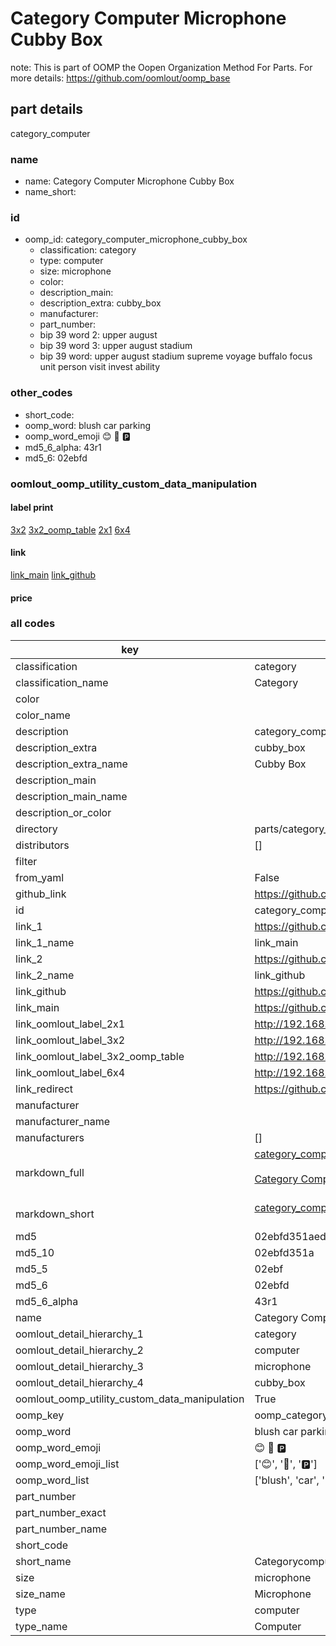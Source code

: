 # Category Computer Microphone Cubby Box  

note: This is part of OOMP the Oopen Organization Method For Parts. For more details: https://github.com/oomlout/oomp_base

##  part details
  



category_computer



### name
* name: Category Computer Microphone Cubby Box
* name_short: 
### id
* oomp_id: category_computer_microphone_cubby_box
  * classification: category
  * type: computer
  * size: microphone
  * color: 
  * description_main: 
  * description_extra: cubby_box
  * manufacturer: 
  * part_number: 
  * bip 39 word 2: upper august
  * bip 39 word 3: upper august stadium
  * bip 39 word: upper august stadium supreme voyage buffalo focus unit person visit invest ability

### other_codes
* short_code: 
* oomp_word: blush car parking
* oomp_word_emoji :blush: :car: :parking:
* md5_6_alpha: 43r1
* md5_6: 02ebfd






### oomlout_oomp_utility_custom_data_manipulation
#### label print
[3x2](http://192.168.1.245:1112/?label=oomp%2043r1)
[3x2_oomp_table](http://192.168.1.108:1112/?label=oomp%2043r1)
[2x1](http://192.168.1.242:1112/?label=oomp%2043r1)
[6x4](http://192.168.1.55:1112/?label=oomp%2043r1)    

#### link

[link_main](https://github.com/oomlout/oomlout_oomp_version_1_messy/tree/main/parts/category_computer_microphone_cubby_box) [link_github](https://github.com/oomlout/oomlout_oomp_version_1_messy/tree/main/parts/category_computer_microphone_cubby_box)                             

#### price







### all codes 
| key | value |  
| --- | --- |  
| classification | category |  
| classification_name | Category |  
| color |  |  
| color_name |  |  
| description | category_computer |  
| description_extra | cubby_box |  
| description_extra_name | Cubby Box |  
| description_main |  |  
| description_main_name |  |  
| description_or_color |   |  
| directory | parts/category_computer_microphone_cubby_box |  
| distributors | [] |  
| filter |  |  
| from_yaml | False |  
| github_link | https://github.com/oomlout/oomlout_oomp_part_src/tree/main/parts/category_computer_microphone_cubby_box |  
| id | category_computer_microphone_cubby_box |  
| link_1 | https://github.com/oomlout/oomlout_oomp_version_1_messy/tree/main/parts/category_computer_microphone_cubby_box |  
| link_1_name | link_main |  
| link_2 | https://github.com/oomlout/oomlout_oomp_version_1_messy/tree/main/parts/category_computer_microphone_cubby_box |  
| link_2_name | link_github |  
| link_github | https://github.com/oomlout/oomlout_oomp_version_1_messy/tree/main/parts/category_computer_microphone_cubby_box |  
| link_main | https://github.com/oomlout/oomlout_oomp_version_1_messy/tree/main/parts/category_computer_microphone_cubby_box |  
| link_oomlout_label_2x1 | http://192.168.1.242:1112/?label=oomp%2043r1 |  
| link_oomlout_label_3x2 | http://192.168.1.245:1112/?label=oomp%2043r1 |  
| link_oomlout_label_3x2_oomp_table | http://192.168.1.108:1112/?label=oomp%2043r1 |  
| link_oomlout_label_6x4 | http://192.168.1.55:1112/?label=oomp%2043r1 |  
| link_redirect | https://github.com/oomlout/oomlout_oomp_version_1_messy/tree/main/parts/category_computer_microphone_cubby_box |  
| manufacturer |  |  
| manufacturer_name |  |  
| manufacturers | [] |  
| markdown_full | [category_computer_microphone_cubby_box](none)<br>[](none)<br>[Category Computer Microphone Cubby Box](none)<br><br> |  
| markdown_short | [category_computer_microphone_cubby_box](none)<br><br> |  
| md5 | 02ebfd351aedab4476fb0d9fa7c3cf78 |  
| md5_10 | 02ebfd351a |  
| md5_5 | 02ebf |  
| md5_6 | 02ebfd |  
| md5_6_alpha | 43r1 |  
| name | Category Computer Microphone Cubby Box |  
| oomlout_detail_hierarchy_1 | category |  
| oomlout_detail_hierarchy_2 | computer |  
| oomlout_detail_hierarchy_3 | microphone |  
| oomlout_detail_hierarchy_4 | cubby_box |  
| oomlout_oomp_utility_custom_data_manipulation | True |  
| oomp_key | oomp_category_computer_microphone_cubby_box |  
| oomp_word | blush car parking |  
| oomp_word_emoji | :blush: :car: :parking: |  
| oomp_word_emoji_list | [':blush:', ':car:', ':parking:'] |  
| oomp_word_list | ['blush', 'car', 'parking'] |  
| part_number |  |  
| part_number_exact |  |  
| part_number_name |  |  
| short_code |  |  
| short_name | Categorycomputer |  
| size | microphone |  
| size_name | Microphone |  
| type | computer |  
| type_name | Computer |  
